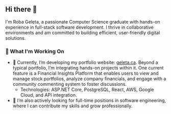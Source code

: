 ## Hi there 👋

I'm Roba Geleta, a passionate Computer Science graduate with hands-on experience in full-stack software development. I thrive in collaborative environments and am committed to building efficient, user-friendly digital solutions.

### 💼 What I'm Working On

- 🔭 Currently, I’m developing my portfolio website: [geleta.ca](https://www.geleta.ca/). Beyond a typical portfolio, I’m integrating hands-on projects within it. One current feature is a Financial Insights Platform that enables users to view and manage stock portfolios, analyze company financials, and engage with a community commenting system to foster discussions.
  - Technologies: ASP.NET Core, PostgreSQL, React, AWS, Google Cloud, and API integration.
- 🤔 I’m also actively looking for full-time positions in software engineering, where I can contribute my skills and grow professionally.
